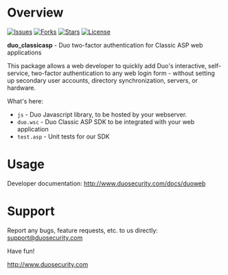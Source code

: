 # Overview

[![Issues](https://img.shields.io/github/issues/duosecurity/duo_classicasp)](https://github.com/duosecurity/duo_classicasp/issues)
[![Forks](https://img.shields.io/github/forks/duosecurity/duo_classicasp)](https://github.com/duosecurity/duo_classicasp/network/members)
[![Stars](https://img.shields.io/github/stars/duosecurity/duo_classicasp)](https://github.com/duosecurity/duo_classicasp/stargazers)
[![License](https://img.shields.io/badge/License-View%20License-orange)](https://github.com/duosecurity/duo_classicasp/blob/master/LICENSE)

**duo_classicasp** - Duo two-factor authentication for Classic ASP web applications

This package allows a web developer to quickly add Duo's interactive, self-service, two-factor authentication to any web login form - without setting up secondary user accounts, directory synchronization, servers, or hardware.

What's here:

* `js` - Duo Javascript library, to be hosted by your webserver.
* `duo.wsc` - Duo Classic ASP SDK to be integrated with your web application
* `test.asp` -  Unit tests for our SDK

# Usage

Developer documentation: <http://www.duosecurity.com/docs/duoweb>

# Support

Report any bugs, feature requests, etc. to us directly:
support@duosecurity.com

Have fun!

<http://www.duosecurity.com>
